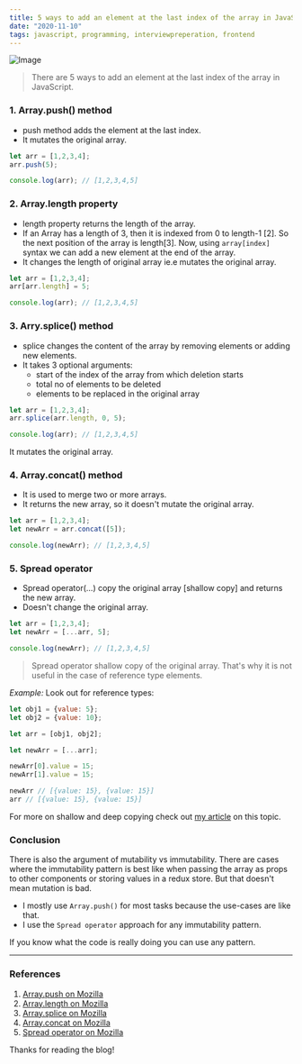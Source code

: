 ```yaml
---
title: 5 ways to add an element at the last index of the array in JavaScript
date: "2020-11-10"
tags: javascript, programming, interviewpreperation, frontend
---
```


![Image](/images/add-element-at-last-index-of-array.png)

>  There are 5 ways to add an element at the last index of the array in JavaScript.

### 1. Array.push() method

- push method adds the element at the last index.
- It mutates the original array.

```javascript
let arr = [1,2,3,4];
arr.push(5);

console.log(arr); // [1,2,3,4,5]
```

### 2. Array.length property

- length property returns the length of the array.
- If an Array has a length of 3, then it is indexed from 0 to length-1 [2]. So the next position of the array is length[3]. Now, using `array[index]` syntax we can add a new element at the end of the array.
- It changes the length of original array ie.e mutates the original array.

```javascript
let arr = [1,2,3,4];
arr[arr.length] = 5;

console.log(arr); // [1,2,3,4,5]
```

### 3. Arry.splice() method

- splice changes the content of the array by removing elements or adding new elements.
- It takes 3 optional arguments:
  - start of the index of the array from which deletion starts
  - total no of elements to be deleted
  - elements to be replaced in the original array

```javascript
let arr = [1,2,3,4];
arr.splice(arr.length, 0, 5);

console.log(arr); // [1,2,3,4,5]
```

It mutates the original array.

### 4. Array.concat() method

- It is used to merge two or more arrays.
- It returns the new array, so it doesn't mutate the original array.

```javascript
let arr = [1,2,3,4];
let newArr = arr.concat([5]);

console.log(newArr); // [1,2,3,4,5]
```

### 5. Spread operator

- Spread operator(...) copy the original array [shallow copy] and returns the new array.
- Doesn't change the original array.

```javascript
let arr = [1,2,3,4];
let newArr = [...arr, 5];

console.log(newArr); // [1,2,3,4,5]
```

> Spread operator shallow copy of the original array. That's why it is not useful in the case of reference type elements.

_Example:_ Look out for reference types:

```javascript
let obj1 = {value: 5};
let obj2 = {value: 10};

let arr = [obj1, obj2];

let newArr = [...arr];

newArr[0].value = 15;
newArr[1].value = 15;

newArr // [{value: 15}, {value: 15}]
arr // [{value: 15}, {value: 15}]
```

For more on shallow and deep copying check out [my article](https://dev.to/ip127001/copying-objects-in-javascript-440b) on this topic.

### Conclusion

There is also the argument of mutability vs immutability. There are cases where the immutability pattern is best like when passing the array as props to other components or storing values in a redux store. But that doesn't mean mutation is bad.

- I mostly use `Array.push()` for most tasks because the use-cases are like that.
- I use the `Spread operator` approach for any immutability pattern.

If you know what the code is really doing you can use any pattern.

--------

### References

1. [Array.push on Mozilla](https://developer.mozilla.org/en-US/docs/Web/JavaScript/Reference/Global_Objects/Array/push)
2. [Array.length on Mozilla](https://developer.mozilla.org/en-US/docs/Web/JavaScript/Reference/Global_Objects/Array/length)
3. [Array.splice on Mozilla](https://developer.mozilla.org/en-US/docs/Web/JavaScript/Reference/Global_Objects/Array/splice)
4. [Array.concat on Mozilla](https://developer.mozilla.org/en-US/docs/Web/JavaScript/Reference/Global_Objects/Array/concat)
5. [Spread operator on Mozilla](https://developer.mozilla.org/en-US/docs/Web/JavaScript/Reference/Operators/Spread_syntax)

Thanks for reading the blog!
